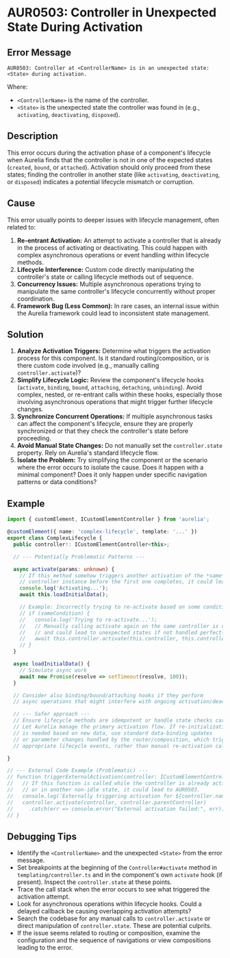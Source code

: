 # AUR0503: Controller in Unexpected State During Activation

## Error Message

`AUR0503: Controller at <ControllerName> is in an unexpected state: <State> during activation.`

Where:
*   `<ControllerName>` is the name of the controller.
*   `<State>` is the unexpected state the controller was found in (e.g., `activating`, `deactivating`, `disposed`).

## Description

This error occurs during the activation phase of a component's lifecycle when Aurelia finds that the controller is not in one of the expected states (`created`, `bound`, or `attached`). Activation should only proceed from these states; finding the controller in another state (like `activating`, `deactivating`, or `disposed`) indicates a potential lifecycle mismatch or corruption.

## Cause

This error usually points to deeper issues with lifecycle management, often related to:

1.  **Re-entrant Activation:** An attempt to activate a controller that is already in the process of activating or deactivating. This could happen with complex asynchronous operations or event handling within lifecycle methods.
2.  **Lifecycle Interference:** Custom code directly manipulating the controller's state or calling lifecycle methods out of sequence.
3.  **Concurrency Issues:** Multiple asynchronous operations trying to manipulate the same controller's lifecycle concurrently without proper coordination.
4.  **Framework Bug (Less Common):** In rare cases, an internal issue within the Aurelia framework could lead to inconsistent state management.

## Solution

1.  **Analyze Activation Triggers:** Determine what triggers the activation process for this component. Is it standard routing/composition, or is there custom code involved (e.g., manually calling `controller.activate`)?
2.  **Simplify Lifecycle Logic:** Review the component's lifecycle hooks (`activate`, `binding`, `bound`, `attaching`, `detaching`, `unbinding`). Avoid complex, nested, or re-entrant calls within these hooks, especially those involving asynchronous operations that might trigger further lifecycle changes.
3.  **Synchronize Concurrent Operations:** If multiple asynchronous tasks can affect the component's lifecycle, ensure they are properly synchronized or that they check the controller's state before proceeding.
4.  **Avoid Manual State Changes:** Do not manually set the `controller.state` property. Rely on Aurelia's standard lifecycle flow.
5.  **Isolate the Problem:** Try simplifying the component or the scenario where the error occurs to isolate the cause. Does it happen with a minimal component? Does it only happen under specific navigation patterns or data conditions?

## Example

```typescript
import { customElement, ICustomElementController } from 'aurelia';

@customElement({ name: 'complex-lifecycle', template: '...' })
export class ComplexLifecycle {
  public controller!: ICustomElementController<this>;

  // --- Potentially Problematic Patterns ---

  async activate(params: unknown) {
    // If this method somehow triggers another activation of the *same*
    // controller instance before the first one completes, it could lead to AUR0503.
    console.log('Activating...');
    await this.loadInitialData();

    // Example: Incorrectly trying to re-activate based on some condition
    // if (someCondition) {
    //   console.log('Trying to re-activate...');
    //   // Manually calling activate again on the same controller is usually wrong
    //   // and could lead to unexpected states if not handled perfectly (which is hard).
    //   await this.controller.activate(this.controller, this.controller.parentController); // DANGEROUS
    // }
  }

  async loadInitialData() {
    // Simulate async work
    await new Promise(resolve => setTimeout(resolve, 100));
  }

  // Consider also binding/bound/attaching hooks if they perform
  // async operations that might interfere with ongoing activation/deactivation.

  // --- Safer approach ---
  // Ensure lifecycle methods are idempotent or handle state checks carefully.
  // Let Aurelia manage the primary activation flow. If re-initialization
  // is needed based on new data, use standard data-binding updates
  // or parameter changes handled by the router/composition, which trigger
  // appropriate lifecycle events, rather than manual re-activation calls.

}

// --- External Code Example (Problematic) ---
// function triggerExternalActivation(controller: ICustomElementController) {
//   // If this function is called while the controller is already activating
//   // or in another non-idle state, it could lead to AUR0503.
//   console.log(`Externally triggering activation for ${controller.name}`);
//   controller.activate(controller, controller.parentController)
//     .catch(err => console.error("External activation failed:", err)); // Might log AUR0503
// }
```

## Debugging Tips

*   Identify the `<ControllerName>` and the unexpected `<State>` from the error message.
*   Set breakpoints at the beginning of the `Controller#activate` method in `templating/controller.ts` and in the component's own `activate` hook (if present). Inspect the `controller.state` at these points.
*   Trace the call stack when the error occurs to see what triggered the activation attempt.
*   Look for asynchronous operations within lifecycle hooks. Could a delayed callback be causing overlapping activation attempts?
*   Search the codebase for any manual calls to `controller.activate` or direct manipulation of `controller.state`. These are potential culprits.
*   If the issue seems related to routing or composition, examine the configuration and the sequence of navigations or view compositions leading to the error.
```
